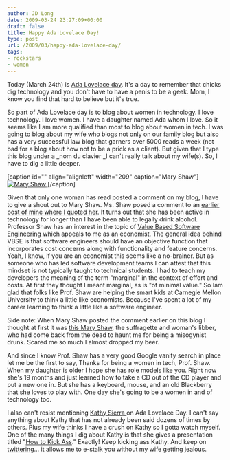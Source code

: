 ```yaml
---
author: JD Long
date: 2009-03-24 23:27:09+00:00
draft: false
title: Happy Ada Lovelace Day!
type: post
url: /2009/03/happy-ada-lovelace-day/
tags:
- rockstars
- women
---
```


Today (March 24th) is [Ada Lovelace day](http://findingada.com/). It's a day to remember that chicks dig technology and you don't have to have a penis to be a geek. Mom, I know you find that hard to believe but it's true.

So part of Ada Lovelace day is to blog about women in technology. I love technology. I love women. I have a daughter named Ada whom I love. So it seems like I am more qualified than most to blog about women in tech. I was going to blog about my wife who blogs not only on our family blog but also has a very successful law blog that garners over 5000 reads a week (not bad for a blog about how not to be a prick as a client). But given that I type this blog under a _nom du clavier _I can't really talk about my wife(s). So, I have to dig a little deeper.

[caption id="" align="alignleft" width="209" caption="Mary Shaw"][![Mary Shaw](http://spoke.compose.cs.cmu.edu/shaweb/images/mary-shaw.jpg)
](http://spoke.compose.cs.cmu.edu/shaweb/)[/caption]

Given that only one woman has read posted a comment on my blog, I have to give a shout out to Mary Shaw. Ms. Shaw posed a comment to an [earlier post of mine where I quoted her](https://www.cerebralmastication.com/?p=232#comments). It turns out that she has been active in technology for longer than I have been able to legally drink alcohol. Professor Shaw has an interest in the topic of [Value Based Software Engineering ](http://spoke.compose.cs.cmu.edu/shaweb/r/research.htm)which appeals to me as an economist. The general idea behind VBSE is that software engineers should have an objective function that incorporates cost concerns along with functionality and feature concerns. Yeah, I know, if you are an economist this seems like a no-brainer. But as someone who has led software development teams I can attest that this mindset is not typically taught to technical students. I had to teach my developers the meaning of the term "marginal" in the context of effort and costs. At first they thought I meant marginal, as is "of minimal value." So Iam glad that folks like Prof. Shaw are helping the smart kids at Carnegie Mellon University to think a little like economists. Because I've spent a lot of my career learning to think a little like a software engineer.

Side note: When Mary Shaw posted the comment earlier on this blog I thought at first it was [this Mary Shaw](http://en.wikipedia.org/wiki/Mary_Shaw), the suffragette and woman's libber, who had come back from the dead to haunt me for being a misogynist drunk. Scared me so much I almost dropped my beer.

And since I know Prof. Shaw has a very good Google vanity search in place let me be the first to say, Thanks for being a women in tech, Prof. Shaw. When my daughter is older I hope she has role models like you. Right now she's 19 months and just learned how to take a CD out of the CD player and put a new one in. But she has a keyboard, mouse, and an old Blackberry that she loves to play with. One day she's going to be a women in and of technology too.

I also can't resist mentioning [Kathy Sierra ](http://www.google.com/search?hl=en&client=firefox-a&rls=org.mozilla%3Aen-US%3Aofficial&hs=bXv&q=%22kathy+sierra%22&btnG=Search)on Ada Lovelace Day. I can't say anything about Kathy that has not already been said dozens of times by others. Plus my wife thinks I have a crush on Kathy so I gotta watch myself. One of the many things I dig about Kathy is that she gives a presentation titled "[How to Kick Ass](http://en.oreilly.com/et2008/public/schedule/detail/1630)." Exactly! Keep kicking ass Kathy. And keep on [twittering](http://twitter.com/KathySierra)... it allows me to e-stalk you without my wife getting jealous.
